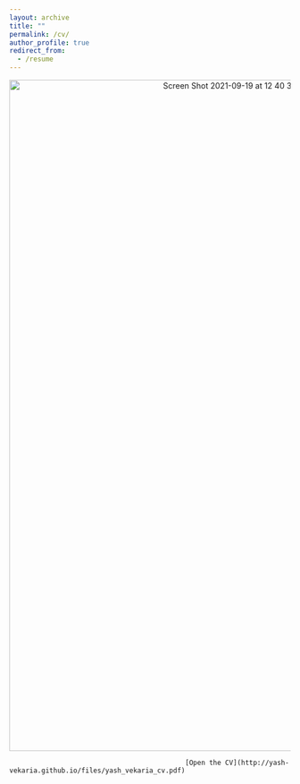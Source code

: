 ```yaml
---
layout: archive
title: ""
permalink: /cv/
author_profile: true
redirect_from:
  - /resume
---
```


<p align="center">
    <img width="800" height="1200" alt="Screen Shot 2021-09-19 at 12 40 38 AM" src="https://user-images.githubusercontent.com/30694521/133919543-f62f777e-2881-404b-a8bb-a99ce33fc760.png">
</p>

                                                [Open the CV](http://yash-vekaria.github.io/files/yash_vekaria_cv.pdf)

